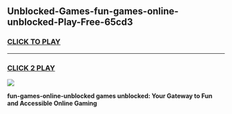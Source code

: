 
## Unblocked-Games-fun-games-online-unblocked-Play-Free-65cd3
<h3>
<a href="https://premium76.site?title=fun-games-online-unblocked&ref=09A">CLICK TO PLAY</a></h3>
<hr>

<h3>
<a href="https://premium76.site?title=fun-games-online-unblocked&ref=09A">CLICK 2 PLAY</a>
  
</h3>

<a href="https://premium76.site?title=fun-games-online-unblocked&ref=09A"><img src="https://clearcache.store/games.png"></a>


**fun-games-online-unblocked games unblocked: Your Gateway to Fun and Accessible Online Gaming**
